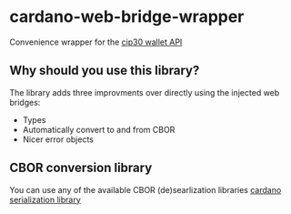 # cardano-web-bridge-wrapper
Convenience wrapper for the [cip30 wallet API](https://github.com/cardano-foundation/CIPs/blob/master/CIP-0030/README.md)

## Why should you use this library?

The library adds three improvments over directly using the injected web bridges:
* Types
* Automatically convert to and from CBOR
* Nicer error objects

## CBOR conversion library

You can use any of the available CBOR (de)searlization libraries
[cardano serialization library](https://www.npmjs.com/package/@emurgo/cardano-serialization-lib-browser)